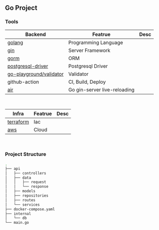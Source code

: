 ## Go Project

### Tools
| Backend                                                               | Featrue                      | Desc |
| --------------------------------------------------------------------- | ---------------------------- | ---- |
| [golang](https://github.com/golang/go)                                | Programming Language         |      |
| [gin](https://github.com/gin-gonic/gin)                               | Server Framework             |      |
| [gorm](https://github.com/go-gorm/gorm)                               | ORM                          |      |
| [postgresql-driver](https://github.com/go-gorm/postgres)              | Postgresql Driver            |      |
| [go-playground/validator](https://github.com/go-playground/validator) | Validator                    |      |
| github-action                                                         | CI, Build, Deploy            |      |
| [air](https://github.com/cosmtrek/air)                                | Go gin-server live-reloading |      |

<br/>

| Infra                                               | Featrue | Desc |
| --------------------------------------------------- | ------- | ---- |
| [terraform](https://github.com/hashicorp/terraform) | Iac     |      |
| [aws](https://github.com/hashicorp/terraform)       | Cloud   |      |

<br/>

### Project Structure

```bash
.
├── api
│   ├── controllers
│   ├── data
│   │   ├── request
│   │   └── response
│   ├── models
│   ├── repositories
│   ├── routes
│   └── services
├── docker-compose.yaml
├── internal
│   └── db
└── main.go
```